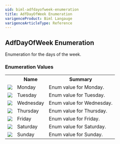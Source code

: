 ```yaml
---
uid: biml-adfdayofweek-enumeration
title: AdfDayOfWeek Enumeration
varigenceProduct: Biml Langauge
varigenceArticleType: Reference
---
```


## AdfDayOfWeek Enumeration<div class="LanguageSummary"><div class ="SummaryItem">Enumeration for the days of the week.</div></div><div class="EnumValueGroup">### Enumeration Values<table id="EnumValue" class="MemberList"><tbody><tr><th class="MemberTypeIconColumnHeader">&nbsp;</th><th class="MemberNameColumnHeader">Name</th><th class="MemberSummaryColumnHeader">Summary</th></tr><tr class="cd0"><td align="center" class="MemberTypeIcon"><img src="enumValue.png"></img></td><td class="MemberName">Monday</td><td class="MemberSummary"><div class ="SummaryItem">Enum value for Monday.</div></td></tr><tr class="cd1"><td align="center" class="MemberTypeIcon"><img src="enumValue.png"></img></td><td class="MemberName">Tuesday</td><td class="MemberSummary"><div class ="SummaryItem">Enum value for Tuesday.</div></td></tr><tr class="cd0"><td align="center" class="MemberTypeIcon"><img src="enumValue.png"></img></td><td class="MemberName">Wednesday</td><td class="MemberSummary"><div class ="SummaryItem">Enum value for Wednesday.</div></td></tr><tr class="cd1"><td align="center" class="MemberTypeIcon"><img src="enumValue.png"></img></td><td class="MemberName">Thursday</td><td class="MemberSummary"><div class ="SummaryItem">Enum value for Thursday.</div></td></tr><tr class="cd0"><td align="center" class="MemberTypeIcon"><img src="enumValue.png"></img></td><td class="MemberName">Friday</td><td class="MemberSummary"><div class ="SummaryItem">Enum value for Friday.</div></td></tr><tr class="cd1"><td align="center" class="MemberTypeIcon"><img src="enumValue.png"></img></td><td class="MemberName">Saturday</td><td class="MemberSummary"><div class ="SummaryItem">Enum value for Saturday.</div></td></tr><tr class="cd0"><td align="center" class="MemberTypeIcon"><img src="enumValue.png"></img></td><td class="MemberName">Sunday</td><td class="MemberSummary"><div class ="SummaryItem">Enum value for Sunday.</div></td></tr></tbody></table></div>